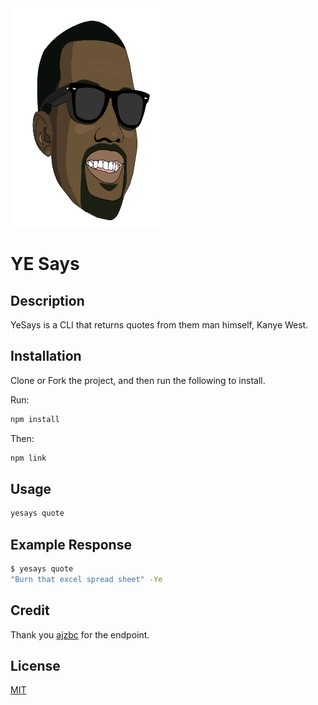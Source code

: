 <img src="images/kanye_head.png" height="350" width="250"/>

# YE Says

## Description

YeSays is a CLI that returns quotes from them man himself, Kanye West.

## Installation

Clone or Fork the project, and then run the following to install.

Run:

```bash
npm install
```

Then:

```bash
npm link
```

## Usage

```bash
yesays quote
```

## Example Response

```bash
$ yesays quote
"Burn that excel spread sheet" -Ye
```

## Credit

Thank you [ajzbc](https://github.com/ajzbc) for the endpoint.

## License

[MIT](https://choosealicense.com/licenses/mit/)

